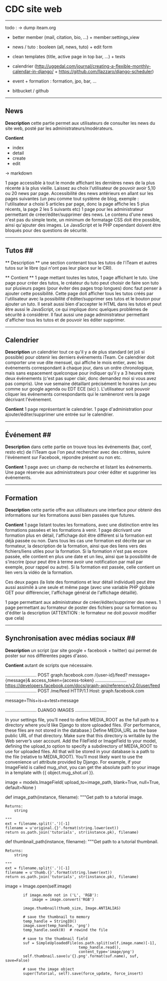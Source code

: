 # CDC site web #

------------------------------------------------------------
todo :
-> dump iteam.org

- better member (mail, citation, bio, ...) + member:settings_view
- news / tuto : booleen (all, news, tuto) + edit form
- clean templates (title, active page in top bar, ...) + tests

- calendrier (http://uggedal.com/journal/creating-a-flexible-monthly-calendar-in-django/ + https://github.com/llazzaro/django-scheduler)
- event + formation : formation, jpo, bar, ...

- bitbucket / github


------------------------------------------------------------
## News ##

**Description**
cette partie permet aux utilisateurs de consulter les news du site web, posté par les administrateurs/modérateurs.

**Contient**

* index
* detail
* create
* edit

-> markdown

1 page accessible à tout le monde affichant les dernières news de la plus récente à la plus vieille. Laissez au choix l'utilisateur de pouvoir avoir 5,10 ou 20 news par page. Accessibilité des news antérieurs en allant sur les pages suivantes (un peu comme tout système de blog, exemple : l'utilisateur a choisi 5 articles par page, donc la page affiche les 5 plus récents, la page 2 les 5 suivants etc)
1 page pour les administrateur permettant de créer/éditer/supprimer des news. Le contenu d'une news n'est pas du simple texte, un minimum de formatage CSS doit être possible, ainsi qu'ajouter des images. Le JavaScript et le PHP cependant doivent être bloqués pour des questions de sécurité. 


------------------------------------------------------------
## Tutos ##

** Description **
une section contenant tous les tutos de l'iTeam et autres tutos sur le libre (qui n'ont pas leur place sur le CRI).

** Contient **
1 page mettant toutes les tutos, 1 page affichant le tuto. Une page pour créer des tutos, le créateur du tuto peut choisir de faire son tuto sur plusieurs pages (pour éviter des pages trop longues) donc faut penser à ajouter cette possibilité. Cette page doit afficher tous les tutos créés par l'utilisateur avec la possibilité d'éditer/supprimer ses tutos et le bouton pour ajouter un tuto. Il serait aussi bien d'accepter le HTML dans les tutos et peut être aussi le JavaScript, ce qui implique donc quelques problèmes de sécurité à considérer. Il faut aussi une page administrateur permettant d'afficher tous les tutos et de pouvoir les éditer supprimer.


------------------------------------------------------------
## Calendrier ##

**Description**
un calendrier tout ce qu'il y a de plus standard (et joli si possible) pour obtenir les derniers événements iTeam. Ce calendrier doit comporter une vue dite mensuel, qui affiche le mois entier, avec les événements correspondant à chaque jour, dans un ordre chronologique, mais sans espacement quelconque pour indiquer qu'il y a 3 heures entre deux événements (c'est pas super clair, donc demandez moi si vous avez pas compris). Une vue semaine détaillant précisément le horaires (un peu comme sur google agenda ou EDT ECE (sic) ). L'utilisateur soit pouvoir cliquer les  événements correspondants qui le ramèneront vers la page décrivant l'événement.

**Contient**
1 page représentant le calendrier. 1 page d'administration pour ajouter/éditer/supprimer une entrée sur le calendrier.


------------------------------------------------------------
## Événement ##

**Description**
dans cette partie on trouve tous les événements (bar, conf, resto etc) de l'iTeam que l'on peut rechercher avec des critères, suivre l'événement sur Facebook, répondre présent ou non etc.

**Contient**
1 page avec un champ de recherche et listant les événements. Une page réservée aux administrateurs pour créer éditer et supprimer les événements.


------------------------------------------------------------
## Formation ##

**Description**
cette partie offre aux utilisateurs une interface pour obtenir des informations sur les formations aussi bien passées que futures.

**Contient**
1 page listant toutes les formations, avec une distinction entre les formations passées et les formations à venir. 1 page décrivant une formation plus en détail, l'affichage doit être différent si la formation est déjà passée ou non. Dans tous les cas une formation est décrite par un formateur, la description de la formation, ainsi que des liens vers des fichiers/liens utiles pour la formation. Si la formation n'est pas encore passée, elle contient en plus une date et un lieu, ainsi que la possibilité de s'inscrire (pour peut être à terme avoir une notification par mail par exemple, pour rappel ou autre). Si la formation est passée, celle contient un lien vers la vidéo de la formation.

Ces deux pages (la liste des formations et leur détail individuel) peut être aussi assimilé à une seule et même page (avec une variable PHP globale GET pour différencier, l'affichage général de l'affichage détaillé).

1 page permettant aux administrateur de créer/éditer/supprimer des news. 1 page permettant au formateur de poster des fichiers pour sa formation ou d'éditer la description (ATTENTION : le formateur ne doit pouvoir modifier que cela)


------------------------------------------------------------
## Synchronisation avec médias sociaux ##

**Description**
un script (par site google + facebook + twitter) qui permet de poster sur nos différentes pages d'asso.

**Contient**
autant de scripts que nécessaire.

.........................
POST graph.facebook.com
  /{user-id}/feed?
    message={message}&
    access_token={access-token}
.........................
 https://developers.facebook.com/docs/graph-api/reference/v2.0/user/feed
.........................
POST /me/feed HTTP/1.1
Host: graph.facebook.com

message=This+is+a+test+message



.........................
 DJANGO IMAGES
.........................


In your settings file, you’ll need to define MEDIA_ROOT as the full path to a directory where you’d like Django to store uploaded files. (For performance, these files are not stored in the database.) Define MEDIA_URL as the base public URL of that directory. Make sure that this directory is writable by the Web server’s user account.
Add the FileField or ImageField to your model, defining the upload_to option to specify a subdirectory of MEDIA_ROOT to use for uploaded files.
All that will be stored in your database is a path to the file (relative to MEDIA_ROOT). You’ll most likely want to use the convenience url attribute provided by Django. For example, if your ImageField is called mug_shot, you can get the absolute path to your image in a template with {{ object.mug_shot.url }}.



image = models.ImageField(
        upload_to=image_path,
        blank=True, null=True,
        default=None
    )


def image_path(instance, filename):
    """Get path to a tutorial image.

    Returns:
        string

    """
    ext = filename.split('.')[-1]
    filename = u'original.{}'.format(string.lower(ext))
    return os.path.join('tutorials', str(instance.pk), filename)


def thumbnail_path(instance, filename):
    """Get path to a tutorial thumbnail.

    Returns:
        string

    """
    ext = filename.split('.')[-1]
    filename = u'thumb.{}'.format(string.lower(ext))
    return os.path.join('tutorials', str(instance.pk), filename)

    

image = Image.open(self.image)

            if image.mode not in ('L', 'RGB'):
                image = image.convert('RGB')

            image.thumbnail(thumb_size, Image.ANTIALIAS)

            # save the thumbnail to memory
            temp_handle = StringIO()
            image.save(temp_handle, 'png')
            temp_handle.seek(0)  # rewind the file

            # save to the thumbnail field
            suf = SimpleUploadedFile(os.path.split(self.image.name)[-1],
                                     temp_handle.read(),
                                     content_type='image/png')
            self.thumbnail.save(u'{}.png'.format(suf.name), suf, save=False)

            # save the image object
            super(Tutorial, self).save(force_update, force_insert)
